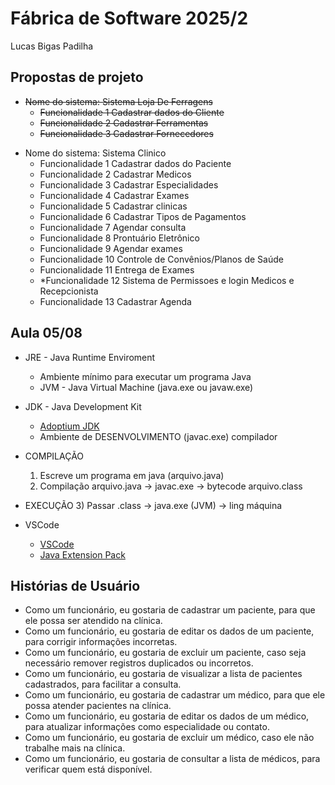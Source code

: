 # Fábrica de Software 2025/2
Lucas Bigas Padilha

## Propostas de projeto
<s>
  
- Nome do sistema: Sistema Loja De Ferragens
  - Funcionalidade 1 Cadastrar dados do Cliente
  - Funcionalidade 2 Cadastrar Ferramentas
  - Funcionalidade 3 Cadastrar Fornecedores

  
</s>


- Nome do sistema: Sistema Clinico 
  - Funcionalidade 1 Cadastrar dados do Paciente
  - Funcionalidade 2 Cadastrar Medicos 
  - Funcionalidade 3 Cadastrar Especialidades
  - Funcionalidade 4 Cadastrar Exames
  - Funcionalidade 5 Cadastrar clinicas 
  - Funcionalidade 6 Cadastrar Tipos de Pagamentos
  - Funcionalidade 7 Agendar consulta
  - Funcionalidade 8 Prontuário Eletrônico
  - Funcionalidade 9 Agendar exames 
  - Funcionalidade 10 Controle de Convênios/Planos de Saúde
  - Funcionalidade 11 Entrega de Exames
  - *Funcionalidade 12 Sistema de Permissoes e login Medicos e Recepcionista
  - Funcionalidade 13 Cadastrar Agenda

## Aula 05/08

- JRE - Java Runtime Enviroment
  - Ambiente mínimo para executar um programa Java
  - JVM - Java Virtual Machine (java.exe ou javaw.exe)

- JDK - Java Development Kit
  - [Adoptium JDK](https://adoptium.net/pt-BR)
  - Ambiente de DESENVOLVIMENTO (javac.exe) compilador

- COMPILAÇÃO
  1) Escreve um programa em java (arquivo.java)
  2) Compilação arquivo.java -> javac.exe -> bytecode arquivo.class
- EXECUÇÃO
  3) Passar .class -> java.exe (JVM) -> ling máquina

- VSCode
  - [VSCode](https://code.visualstudio.com/)
  - [Java Extension Pack](https://marketplace.visualstudio.com/items?itemName=vscjava.vscode-java-pack)
    
## Histórias de Usuário
- Como um funcionário, eu gostaria de cadastrar um paciente, para que ele possa ser atendido na clínica.
- Como um funcionário, eu gostaria de editar os dados de um paciente, para corrigir informações incorretas.
- Como um funcionário, eu gostaria de excluir um paciente, caso seja necessário remover registros duplicados ou incorretos.
- Como um funcionário, eu gostaria de visualizar a lista de pacientes cadastrados, para facilitar a consulta.
- Como um funcionário, eu gostaria de cadastrar um médico, para que ele possa atender pacientes na clínica.
- Como um funcionário, eu gostaria de editar os dados de um médico, para atualizar informações como especialidade ou contato.
- Como um funcionário, eu gostaria de excluir um médico, caso ele não trabalhe mais na clínica.
- Como um funcionário, eu gostaria de consultar a lista de médicos, para verificar quem está disponível.
